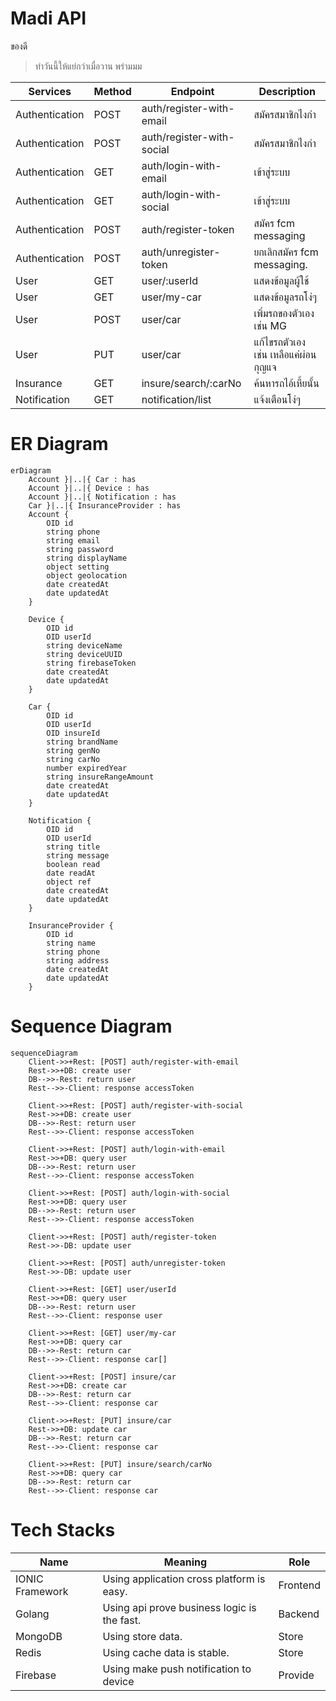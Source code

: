 # Madi API
  ของดี

> ทำวันนี้ให้แย่กว่าเมื่อวาน พร่ามมม

| Services | Method |  Endpoint |  Description  |
| -------- | ------ | --------- |  ----------   |
| Authentication | POST | auth/register-with-email  | สมัครสมาชิกไงกำ                 |
| Authentication | POST | auth/register-with-social | สมัครสมาชิกไงกำ                 |
| Authentication | GET  | auth/login-with-email     | เข้าสู่ระบบ                      |
| Authentication | GET  | auth/login-with-social    | เข้าสู่ระบบ                      |
| Authentication | POST | auth/register-token       | สมัคร fcm messaging            |
| Authentication | POST | auth/unregister-token     | ยกเลิกสมัคร fcm messaging.      |
| User           | GET  | user/:userId              | แสดงข้อมูลผู้ใช้                   |
| User           | GET  | user/my-car               | แสดงข้อมูลรถโง่ๆ                 |
| User           | POST | user/car                  | เพิ่มรถของตัวเอง เช่น MG          |
| User           | PUT  | user/car                  | แก้ไขรถตัวเอง เช่น เหลือแค่ผ่อนกุญแจ |
| Insurance      | GET  | insure/search/:carNo      | ค้นหารถไอ้เหี้ยนั้น                 |
| Notification   | GET  | notification/list         | แจ้งเตือนโง่ๆ                    |


# ER Diagram

``` mermaid
erDiagram
    Account }|..|{ Car : has
    Account }|..|{ Device : has
    Account }|..|{ Notification : has
    Car }|..|{ InsuranceProvider : has
    Account {
        OID id
        string phone
        string email
        string password
        string displayName
        object setting
        object geolocation
        date createdAt
        date updatedAt
    }

    Device {
        OID id
        OID userId
        string deviceName
        string deviceUUID
        string firebaseToken
        date createdAt
        date updatedAt
    }

    Car {
        OID id
        OID userId
        OID insureId
        string brandName
        string genNo
        string carNo
        number expiredYear
        string insureRangeAmount
        date createdAt
        date updatedAt
    }

    Notification {
        OID id
        OID userId
        string title
        string message
        boolean read
        date readAt
        object ref
        date createdAt
        date updatedAt
    }

    InsuranceProvider {
        OID id 
        string name
        string phone
        string address
        date createdAt
        date updatedAt
    }

```
# Sequence Diagram

```mermaid
sequenceDiagram
    Client->>+Rest: [POST] auth/register-with-email
    Rest->>+DB: create user
    DB-->>-Rest: return user
    Rest-->>-Client: response accessToken
    
    Client->>+Rest: [POST] auth/register-with-social
    Rest->>+DB: create user
    DB-->>-Rest: return user
    Rest-->>-Client: response accessToken

    Client->>+Rest: [POST] auth/login-with-email
    Rest->>+DB: query user
    DB-->>-Rest: return user
    Rest-->>-Client: response accessToken
    
    Client->>+Rest: [POST] auth/login-with-social
    Rest->>+DB: query user
    DB-->>-Rest: return user
    Rest-->>-Client: response accessToken

    Client->>+Rest: [POST] auth/register-token
    Rest->>-DB: update user

    Client->>+Rest: [POST] auth/unregister-token
    Rest->>-DB: update user

    Client->>+Rest: [GET] user/userId
    Rest->>+DB: query user
    DB-->>-Rest: return user
    Rest-->>-Client: response user

    Client->>+Rest: [GET] user/my-car
    Rest->>+DB: query car
    DB-->>-Rest: return car
    Rest-->>-Client: response car[]

    Client->>+Rest: [POST] insure/car
    Rest->>+DB: create car
    DB-->>-Rest: return car
    Rest-->>-Client: response car

    Client->>+Rest: [PUT] insure/car
    Rest->>+DB: update car
    DB-->>-Rest: return car
    Rest-->>-Client: response car

    Client->>+Rest: [PUT] insure/search/carNo
    Rest->>+DB: query car
    DB-->>-Rest: return car
    Rest-->>-Client: response car

```

# Tech Stacks
|   Name   | Meaning  |  Role  |
| -------- | -------- | ------ |
| IONIC Framework | Using application cross platform is easy. | Frontend
| Golang | Using api prove business logic is the fast. | Backend
| MongoDB | Using store data. | Store
| Redis | Using cache data is stable. | Store
| Firebase | Using make push notification to device | Provide






